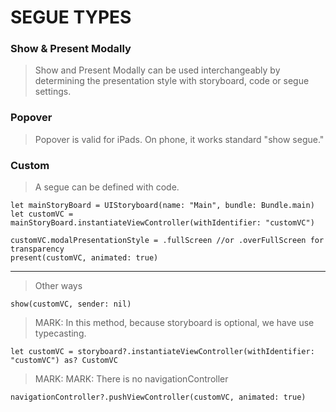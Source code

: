 # SEGUE TYPES


### Show & Present Modally


> Show and Present Modally can be used interchangeably by determining the presentation style with storyboard, code or segue settings.




### Popover

> Popover is valid for iPads. On phone, it works standard "show segue."



### Custom

> A segue can be defined with code.

    let mainStoryBoard = UIStoryboard(name: "Main", bundle: Bundle.main)
    let customVC = mainStoryBoard.instantiateViewController(withIdentifier: "customVC")      

    customVC.modalPresentationStyle = .fullScreen //or .overFullScreen for transparency
    present(customVC, animated: true)

---    
> Other ways

    show(customVC, sender: nil)       

> MARK: In this method, because storyboard is optional, we have use typecasting.

    let customVC = storyboard?.instantiateViewController(withIdentifier: "customVC") as? CustomVC
            
> MARK: MARK: There is no navigationController

    navigationController?.pushViewController(customVC, animated: true)
